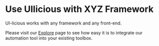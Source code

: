 # Use UIlicious with XYZ Framework

UI-licious works with any framework and any front-end.&#x20;

Please visit our [Explore](https://uilicious.com/explore/) page to see how easy it is to integrate our automation tool into your existing toolbox.
